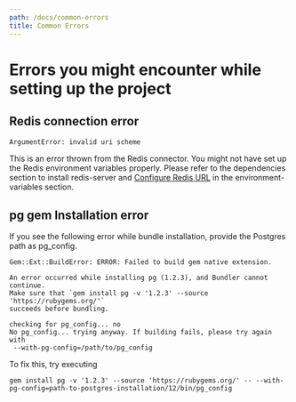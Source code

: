 ```yaml
---
path: /docs/common-errors
title: Common Errors
---
```


# Errors you might encounter while setting up the project

## Redis connection error

```bash
ArgumentError: invalid uri scheme
```

This is an error thrown from the Redis connector. You might not have set up the Redis environment variables properly. Please refer to the dependencies section to install redis-server and [Configure Redis URL](https://www.chatwoot.com/docs/environment-variables) in the environment-variables section.

## pg gem Installation error

If you see the following error while bundle installation, provide the Postgres path as pg\_config.

```text
Gem::Ext::BuildError: ERROR: Failed to build gem native extension.

An error occurred while installing pg (1.2.3), and Bundler cannot
continue.
Make sure that `gem install pg -v '1.2.3' --source 'https://rubygems.org/'`
succeeds before bundling.

checking for pg_config... no
No pg_config... trying anyway. If building fails, please try again with
 --with-pg-config=/path/to/pg_config
```

To fix this, try executing

```text
gem install pg -v '1.2.3' --source 'https://rubygems.org/' -- --with-pg-config=path-to-postgres-installation/12/bin/pg_config
```

